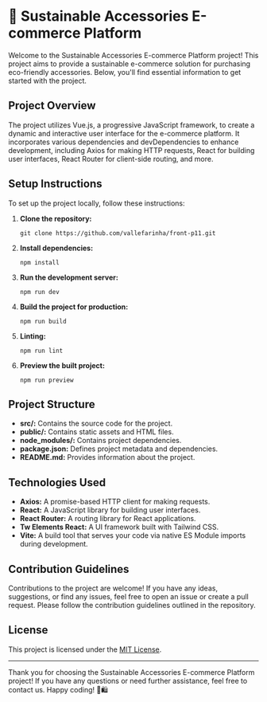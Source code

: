 # 🌿 Sustainable Accessories E-commerce Platform

Welcome to the Sustainable Accessories E-commerce Platform project! This project aims to provide a sustainable e-commerce solution for purchasing eco-friendly accessories. Below, you'll find essential information to get started with the project.

## Project Overview

The project utilizes Vue.js, a progressive JavaScript framework, to create a dynamic and interactive user interface for the e-commerce platform. It incorporates various dependencies and devDependencies to enhance development, including Axios for making HTTP requests, React for building user interfaces, React Router for client-side routing, and more.

## Setup Instructions

To set up the project locally, follow these instructions:

1. **Clone the repository:** 
   ```
   git clone https://github.com/vallefarinha/front-p11.git
   ```

2. **Install dependencies:** 
   ```
   npm install
   ```

3. **Run the development server:**
   ```
   npm run dev
   ```

4. **Build the project for production:**
   ```
   npm run build
   ```

5. **Linting:**
   ```
   npm run lint
   ```

6. **Preview the built project:**
   ```
   npm run preview
   ```

## Project Structure

- **src/:** Contains the source code for the project.
- **public/:** Contains static assets and HTML files.
- **node_modules/:** Contains project dependencies.
- **package.json:** Defines project metadata and dependencies.
- **README.md:** Provides information about the project.

## Technologies Used

- **Axios:** A promise-based HTTP client for making requests.
- **React:** A JavaScript library for building user interfaces.
- **React Router:** A routing library for React applications.
- **Tw Elements React:** A UI framework built with Tailwind CSS.
- **Vite:** A build tool that serves your code via native ES Module imports during development.

## Contribution Guidelines

Contributions to the project are welcome! If you have any ideas, suggestions, or find any issues, feel free to open an issue or create a pull request. Please follow the contribution guidelines outlined in the repository.

## License

This project is licensed under the [MIT License](LICENSE).

---

Thank you for choosing the Sustainable Accessories E-commerce Platform project! If you have any questions or need further assistance, feel free to contact us. Happy coding! 🌱🛍️
